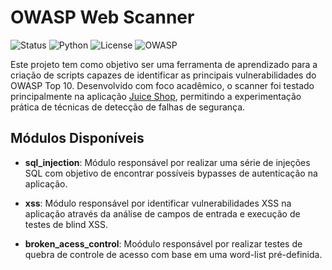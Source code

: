 # OWASP Web Scanner

![Status](https://img.shields.io/badge/status-em%20construção-yellow)
![Python](https://img.shields.io/badge/language-Python-blue)
![License](https://img.shields.io/badge/license-MIT-green)
![OWASP](https://img.shields.io/badge/OWASP-Top%2010-critical)

Este projeto tem como objetivo ser uma ferramenta de aprendizado para a criação de scripts capazes de identificar as principais vulnerabilidades do OWASP Top 10. Desenvolvido com foco acadêmico, o scanner foi testado principalmente na aplicação [Juice Shop](https://github.com/juice-shop/juice-shop.git), permitindo a experimentação prática de técnicas de detecção de falhas de segurança.

## Módulos Disponíveis

- **sql_injection**: Módulo responsável por realizar uma série de injeções SQL com objetivo de encontrar possíveis bypasses de autenticação na aplicação.

- **xss**: Módulo responsável por identificar vulnerabilidades XSS na aplicação através da análise de campos de entrada e execução de testes de blind XSS.

- **broken_acess_control**: Moódulo responsável por realizar testes de quebra de controle de acesso com base em uma word-list pré-definida.
